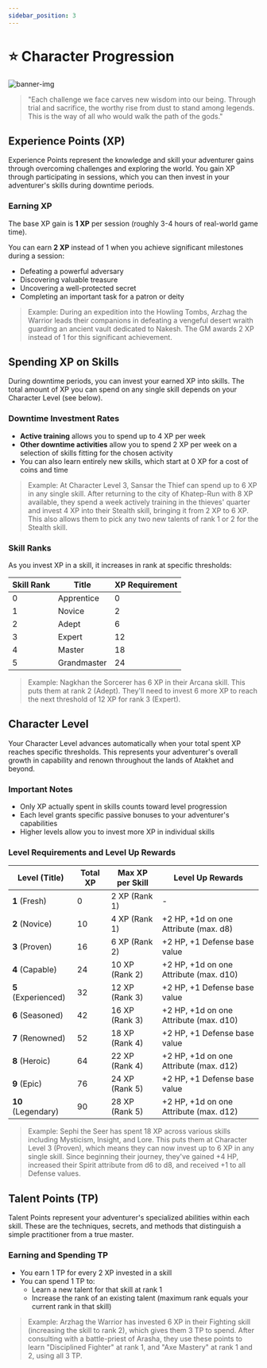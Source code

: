 ```yaml
---
sidebar_position: 3
---
```


# ⭐ Character Progression

![banner-img](/img/banner/character-progression-banner.png)

> "Each challenge we face carves new wisdom into our being. Through trial and sacrifice, the worthy rise from dust to stand among legends. This is the way of all who would walk the path of the gods."
> 

## Experience Points (XP)

Experience Points represent the knowledge and skill your adventurer gains through overcoming challenges and exploring the world. You gain XP through participating in sessions, which you can then invest in your adventurer's skills during downtime periods.

### Earning XP

The base XP gain is **1 XP** per session (roughly 3-4 hours of real-world game time).

You can earn **2 XP** instead of 1 when you achieve significant milestones during a session:

- Defeating a powerful adversary
- Discovering valuable treasure
- Uncovering a well-protected secret
- Completing an important task for a patron or deity

> Example: During an expedition into the Howling Tombs, Arzhag the Warrior leads their companions in defeating a vengeful desert wraith guarding an ancient vault dedicated to Nakesh. The GM awards 2 XP instead of 1 for this significant achievement.
> 

## Spending XP on Skills

During downtime periods, you can invest your earned XP into skills. The total amount of XP you can spend on any single skill depends on your Character Level (see below).

### Downtime Investment Rates

- **Active training** allows you to spend up to 4 XP per week
- **Other downtime activities** allow you to spend 2 XP per week on a selection of skills fitting for the chosen activity
- You can also learn entirely new skills, which start at 0 XP for a cost of coins and time

> Example: At Character Level 3, Sansar the Thief can spend up to 6 XP in any single skill. After returning to the city of Khatep-Run with 8 XP available, they spend a week actively training in the thieves' quarter and invest 4 XP into their Stealth skill, bringing it from 2 XP to 6 XP. This also allows them to pick any two new talents of rank 1 or 2 for the Stealth skill.
> 

### Skill Ranks

As you invest XP in a skill, it increases in rank at specific thresholds:

| Skill Rank | Title | XP Requirement |
| --- | --- | --- |
| 0 | Apprentice | 0 |
| 1 | Novice | 2 |
| 2 | Adept | 6 |
| 3 | Expert | 12 |
| 4 | Master | 18 |
| 5 | Grandmaster | 24 |

> Example: Nagkhan the Sorcerer has 6 XP in their Arcana skill. This puts them at rank 2 (Adept). They'll need to invest 6 more XP to reach the next threshold of 12 XP for rank 3 (Expert).
> 

## Character Level

Your Character Level advances automatically when your total spent XP reaches specific thresholds. This represents your adventurer's overall growth in capability and renown throughout the lands of Atakhet and beyond.

### Important Notes

- Only XP actually spent in skills counts toward level progression
- Each level grants specific passive bonuses to your adventurer's capabilities
- Higher levels allow you to invest more XP in individual skills

### Level Requirements and Level Up Rewards

| Level (Title) | Total XP | Max XP per Skill | Level Up Rewards |
| --- | --- | --- | --- |
| **1** (Fresh) | 0 | 2 XP (Rank 1) | - |
| **2** (Novice) | 10 | 4 XP (Rank 1) | +2 HP, +1d on one Attribute (max. d8) |
| **3** (Proven) | 16 | 6 XP (Rank 2) | +2 HP, +1 Defense base value |
| **4** (Capable) | 24 | 10 XP (Rank 2) | +2 HP, +1d on one Attribute (max. d10) |
| **5** (Experienced) | 32 | 12 XP (Rank 3) | +2 HP, +1 Defense base value |
| **6** (Seasoned) | 42 | 16 XP (Rank 3) | +2 HP, +1d on one Attribute (max. d10) |
| **7** (Renowned) | 52 | 18 XP (Rank 4) | +2 HP, +1 Defense base value |
| **8** (Heroic) | 64 | 22 XP (Rank 4) | +2 HP, +1d on one Attribute (max. d12) |
| **9** (Epic) | 76 | 24 XP (Rank 5) | +2 HP, +1 Defense base value |
| **10** (Legendary) | 90 | 28 XP (Rank 5) | +2 HP, +1d on one Attribute (max. d12) |

> Example: Sephi the Seer has spent 18 XP across various skills including Mysticism, Insight, and Lore. This puts them at Character Level 3 (Proven), which means they can now invest up to 6 XP in any single skill. Since beginning their journey, they've gained +4 HP, increased their Spirit attribute from d6 to d8, and received +1 to all Defense values.
> 

## Talent Points (TP)

Talent Points represent your adventurer's specialized abilities within each skill. These are the techniques, secrets, and methods that distinguish a simple practitioner from a true master.

### Earning and Spending TP

- You earn 1 TP for every 2 XP invested in a skill
- You can spend 1 TP to:
    - Learn a new talent for that skill at rank 1
    - Increase the rank of an existing talent (maximum rank equals your current rank in that skill)

> Example: Arzhag the Warrior has invested 6 XP in their Fighting skill (increasing the skill to rank 2), which gives them 3 TP to spend. After consulting with a battle-priest of Arasha, they use these points to learn "Disciplined Fighter" at rank 1, and "Axe Mastery" at rank 1 and 2, using all 3 TP.
>
